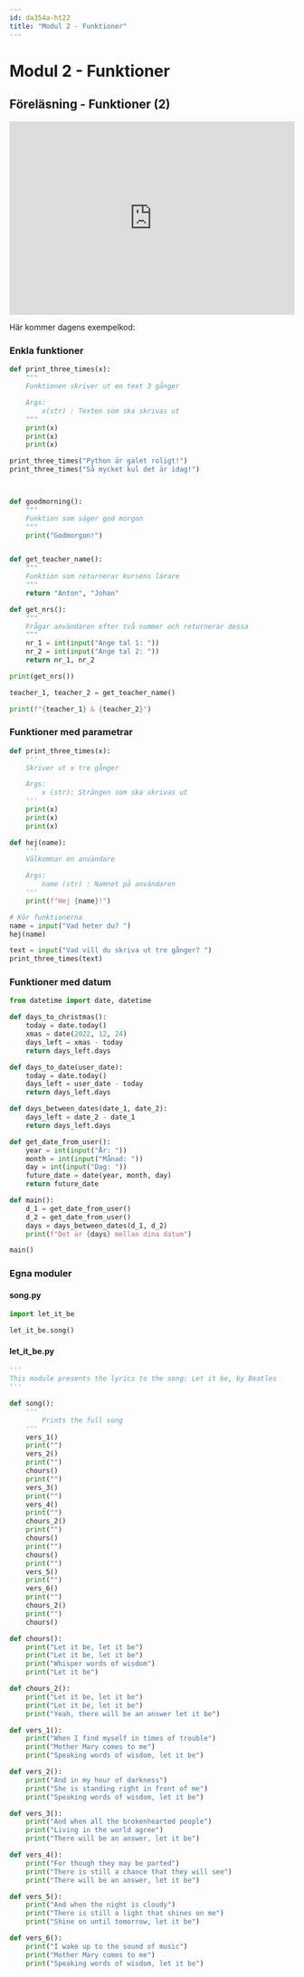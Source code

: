 ```yaml
---
id: da354a-ht22
title: "Modul 2 - Funktioner"
---
```


# Modul 2 - Funktioner

## Föreläsning - Funktioner (2)

<div class="frame">
    <div style="left: 0; width: 100%; height: 0; position: relative; padding-bottom: 56.2696%; padding-top: 58px;"><iframe src="https://www.slideshare.net/slideshow/embed_code/key/LRxlOex9DYwwyL" style="top: 0; left: 0; width: 100%; height: 100%; position: absolute; border: 0;" allowfullscreen scrolling="no" allow="encrypted-media;"></iframe></div>
</div>

Här kommer dagens exempelkod:

### Enkla funktioner

```python
def print_three_times(x):
    """
    Funktionen skriver ut en text 3 gånger

    Args:
        x(str) : Texten som ska skrivas ut
    """
    print(x)
    print(x)
    print(x)

print_three_times("Python är galet roligt!")
print_three_times("Så mycket kul det är idag!")



def goodmorning():
    """
    Funktion som säger god morgon
    """
    print("Godmorgon!")


def get_teacher_name():
    """
    Funktion som returnerar kursens lärare
    """
    return "Anton", "Johan"

def get_nrs():
    """
    Frågar användaren efter två nummer och returnerar dessa
    """
    nr_1 = int(input("Ange tal 1: "))
    nr_2 = int(input("Ange tal 2: "))
    return nr_1, nr_2

print(get_nrs())

teacher_1, teacher_2 = get_teacher_name()

print(f"{teacher_1} & {teacher_2}")
```

### Funktioner med parametrar

```python
def print_three_times(x):
    '''
    Skriver ut x tre gånger

    Args:
        x (str): Strängen som ska skrivas ut
    '''
    print(x)
    print(x)
    print(x)

def hej(name):
    '''
    Välkomnar en användare

    Args:
        name (str) : Namnet på användaren
    '''
    print(f"Hej {name}!")

# Kör funktionerna
name = input("Vad heter du? ")
hej(name)

text = input("Vad vill du skriva ut tre gånger? ")
print_three_times(text)
```

### Funktioner med datum
```python
from datetime import date, datetime

def days_to_christmas():
    today = date.today()
    xmas = date(2022, 12, 24)
    days_left = xmas - today
    return days_left.days

def days_to_date(user_date):
    today = date.today()
    days_left = user_date - today
    return days_left.days

def days_between_dates(date_1, date_2):
    days_left = date_2 - date_1
    return days_left.days

def get_date_from_user():
    year = int(input("År: "))
    month = int(input("Månad: "))
    day = int(input("Dag: "))
    future_date = date(year, month, day)
    return future_date

def main():
    d_1 = get_date_from_user()
    d_2 = get_date_from_user()
    days = days_between_dates(d_1, d_2)
    print(f"Det är {days} mellan dina datum")

main()
```

### Egna moduler

#### song.py
```py
import let_it_be

let_it_be.song()
```

#### let_it_be.py
```py
'''
This module presents the lyrics to the song: Let it be, by Beatles
'''

def song():
    '''
        Prints the full song
    '''
    vers_1()
    print("")
    vers_2()
    print("")
    chours()
    print("")
    vers_3()
    print("")
    vers_4()
    print("")
    chours_2()
    print("")
    chours()
    print("")
    chours()
    print("")
    vers_5()
    print("")
    vers_6()
    print("")
    chours_2()
    print("")
    chours()

def chours():
    print("Let it be, let it be")
    print("Let it be, let it be")
    print("Whisper words of wisdom")
    print("Let it be")

def chours_2():
    print("Let it be, let it be")
    print("Let it be, let it be")
    print("Yeah, there will be an answer let it be")

def vers_1():
    print("When I find myself in times of trouble")
    print("Mother Mary comes to me")
    print("Speaking words of wisdom, let it be")

def vers_2():
    print("And in my hour of darkness")
    print("She is standing right in front of me")
    print("Speaking words of wisdom, let it be")

def vers_3():
    print("And when all the brokenhearted people")
    print("Living in the world agree")
    print("There will be an answer, let it be")

def vers_4():
    print("For though they may be parted")
    print("There is still a chance that they will see")
    print("There will be an answer, let it be")

def vers_5():
    print("And when the night is cloudy")
    print("There is still a light that shines on me")
    print("Shine on until tomorrow, let it be")

def vers_6():
    print("I wake up to the sound of music")
    print("Mother Mary comes to me")
    print("Speaking words of wisdom, let it be")
```